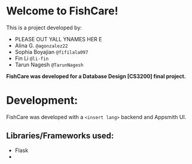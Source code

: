 # Welcome to FishCare!

This is a project developed by:

- PLEASE OUT YALL YNAMES HER E
- Alina G. `@agonzalez22`
- Sophia Boyajian `@fifilala097`
- Fin Li `@li-fin`
- Tarun Nagesh `@TarunNagesh`

**FishCare was developed for a Database Design [CS3200] final project.**

# Development:

FishCare was developed with a `<insert lang>` backend and Appsmith UI.

## Libraries/Frameworks used:

- Flask
-
